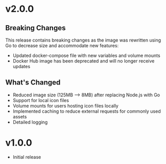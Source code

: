 # v2.0.0

## Breaking Changes

This release contains breaking changes as the image was rewritten using Go to decrease size and accommodate new features:

* Updated docker-compose file with new variables and volume mounts
* Docker Hub image has been deprecated and will no longer receive updates

## What's Changed

* Reduced image size (125MB --> 8MB) after replacing Node.js with Go
* Support for local icon files
* Volume mounts for users hosting icon files locally
* Implemented caching to reduce external requests for commonly used assets
* Detailed logging

# v1.0.0

* Initial release